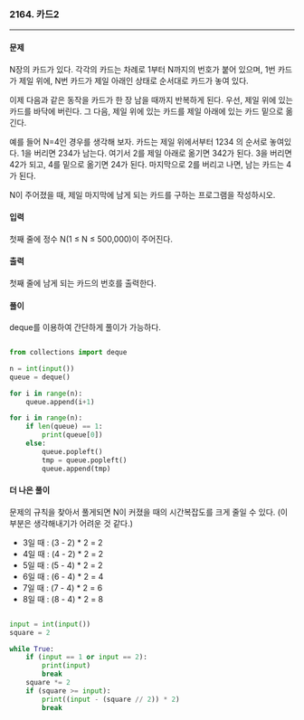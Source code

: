 ### 2164. 카드2 ###

<hr>

#### 문제 ####
N장의 카드가 있다. 각각의 카드는 차례로 1부터 N까지의 번호가 붙어 있으며, 1번 카드가 제일 위에, N번 카드가 제일 아래인 상태로 순서대로 카드가 놓여 있다.

이제 다음과 같은 동작을 카드가 한 장 남을 때까지 반복하게 된다. 우선, 제일 위에 있는 카드를 바닥에 버린다. 그 다음, 제일 위에 있는 카드를 제일 아래에 있는 카드 밑으로 옮긴다.

예를 들어 N=4인 경우를 생각해 보자. 카드는 제일 위에서부터 1234 의 순서로 놓여있다. 1을 버리면 234가 남는다. 여기서 2를 제일 아래로 옮기면 342가 된다. 3을 버리면 42가 되고, 4를 밑으로 옮기면 24가 된다. 마지막으로 2를 버리고 나면, 남는 카드는 4가 된다.

N이 주어졌을 때, 제일 마지막에 남게 되는 카드를 구하는 프로그램을 작성하시오.

#### 입력 ####
첫째 줄에 정수 N(1 ≤ N ≤ 500,000)이 주어진다.

#### 출력 ####
첫째 줄에 남게 되는 카드의 번호를 출력한다.

#### 풀이 ####
deque를 이용하여 간단하게 풀이가 가능하다.

```py

from collections import deque

n = int(input())
queue = deque()

for i in range(n):
    queue.append(i+1)

for i in range(n):
    if len(queue) == 1:
        print(queue[0])
    else:
        queue.popleft()
        tmp = queue.popleft()
        queue.append(tmp)

```

#### 더 나은 풀이 ####
문제의 규칙을 찾아서 풀게되면 N이 커졌을 때의 시간복잡도를 크게 줄일 수 있다.
(이 부분은 생각해내기가 어려운 것 같다.)

- 3일 때 : (3 - 2) * 2 = 2 <br>
- 4일 때 : (4 - 2) * 2 = 2 <br>
- 5일 때 : (5 - 4) * 2 = 2 <br>
- 6일 때 : (6 - 4) * 2 = 4 <br>
- 7일 때 : (7 - 4) * 2 = 6 <br>
- 8일 때 : (8 - 4) * 2 = 8

```py

input = int(input())
square = 2

while True:
    if (input == 1 or input == 2):
        print(input)
        break
    square *= 2
    if (square >= input):
        print((input - (square // 2)) * 2)
        break

```